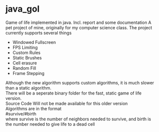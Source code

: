 # java_gol
Game of life implemented in java. Incl. report and some documentation
A pet project of mine, originally for my computer science class.
The project currently supports several things

 - Windowed Fullscreen
 - FPS Limiting
 - Custom Rules
 - Static Brushes
 - Cell erasure
 - Random Fill
 - Frame Stepping
 
Although the new algorithm supports custom algorithms, it is much slower than a static algorithm.<br>
There will be a seperate binary folder for the fast, static game of life version.<br>
Source Code Will not be made available for this older version<br>
Algorithms are in the format<br>
#survive/#birth<br>
where survive is the number of neighbors needed to survive, and birth is the number needed to give life to a dead cell<br>
